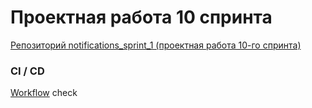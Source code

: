 # Проектная работа 10 спринта


[Репозиторий notifications_sprint_1 (проектная работа 10-го спринта)](https://github.com/NataliaLaktyushkina/notifications_sprint_1)

### CI / CD ###
[Workflow](.github/workflows/python.yml)
check
